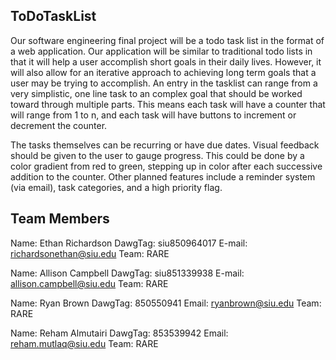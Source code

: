 ## ToDoTaskList

Our software engineering final project will be a todo task list in the format of a web application. Our application will be similar to traditional todo lists in that it will help a user accomplish short goals in their daily lives. However, it will also allow for an iterative approach to achieving long term goals that a user may be trying to accomplish. An entry in the tasklist can range from a very simplistic, one line task to an complex goal that should be worked toward through multiple parts. This means each task will have a counter that will range from 1 to n, and each task will have buttons to increment or decrement the counter.

The tasks themselves can be recurring or have due dates. Visual feedback should be given to the user to gauge progress. This could be done by a color gradient from red to green, stepping up in color after each successive addition to the counter. Other planned features include a reminder system (via email), task categories, and a high priority flag.

## Team Members
Name:     Ethan Richardson
DawgTag:  siu850964017
E-mail:   richardsonethan@siu.edu
Team:     RARE

Name:	  Allison Campbell
DawgTag:  siu851339938
E-mail:   allison.campbell@siu.edu
Team:     RARE

Name:     Ryan Brown
DawgTag:  850550941
Email:    ryanbrown@siu.edu
Team:     RARE

Name:     Reham Almutairi
DawgTag:  853539942
Email:    reham.mutlaq@siu.edu
Team:     RARE
